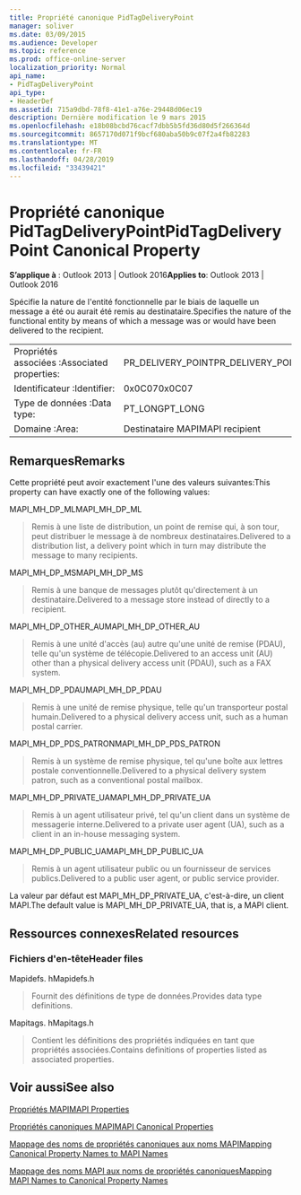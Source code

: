 ```yaml
---
title: Propriété canonique PidTagDeliveryPoint
manager: soliver
ms.date: 03/09/2015
ms.audience: Developer
ms.topic: reference
ms.prod: office-online-server
localization_priority: Normal
api_name:
- PidTagDeliveryPoint
api_type:
- HeaderDef
ms.assetid: 715a9dbd-78f8-41e1-a76e-29448d06ec19
description: Dernière modification le 9 mars 2015
ms.openlocfilehash: e18b08bcbd76cacf7dbb5b5fd36d80d5f266364d
ms.sourcegitcommit: 8657170d071f9bcf680aba50b9c07f2a4fb82283
ms.translationtype: MT
ms.contentlocale: fr-FR
ms.lasthandoff: 04/28/2019
ms.locfileid: "33439421"
---
```

# <a name="pidtagdeliverypoint-canonical-property"></a><span data-ttu-id="1df29-103">Propriété canonique PidTagDeliveryPoint</span><span class="sxs-lookup"><span data-stu-id="1df29-103">PidTagDeliveryPoint Canonical Property</span></span>

  
  
<span data-ttu-id="1df29-104">**S’applique à** : Outlook 2013 | Outlook 2016</span><span class="sxs-lookup"><span data-stu-id="1df29-104">**Applies to**: Outlook 2013 | Outlook 2016</span></span> 
  
<span data-ttu-id="1df29-105">Spécifie la nature de l'entité fonctionnelle par le biais de laquelle un message a été ou aurait été remis au destinataire.</span><span class="sxs-lookup"><span data-stu-id="1df29-105">Specifies the nature of the functional entity by means of which a message was or would have been delivered to the recipient.</span></span> 
  
|||
|:-----|:-----|
|<span data-ttu-id="1df29-106">Propriétés associées :</span><span class="sxs-lookup"><span data-stu-id="1df29-106">Associated properties:</span></span>  <br/> |<span data-ttu-id="1df29-107">PR_DELIVERY_POINT</span><span class="sxs-lookup"><span data-stu-id="1df29-107">PR_DELIVERY_POINT</span></span>  <br/> |
|<span data-ttu-id="1df29-108">Identificateur :</span><span class="sxs-lookup"><span data-stu-id="1df29-108">Identifier:</span></span>  <br/> |<span data-ttu-id="1df29-109">0x0C07</span><span class="sxs-lookup"><span data-stu-id="1df29-109">0x0C07</span></span>  <br/> |
|<span data-ttu-id="1df29-110">Type de données :</span><span class="sxs-lookup"><span data-stu-id="1df29-110">Data type:</span></span>  <br/> |<span data-ttu-id="1df29-111">PT_LONG</span><span class="sxs-lookup"><span data-stu-id="1df29-111">PT_LONG</span></span>  <br/> |
|<span data-ttu-id="1df29-112">Domaine :</span><span class="sxs-lookup"><span data-stu-id="1df29-112">Area:</span></span>  <br/> |<span data-ttu-id="1df29-113">Destinataire MAPI</span><span class="sxs-lookup"><span data-stu-id="1df29-113">MAPI recipient</span></span>  <br/> |
   
## <a name="remarks"></a><span data-ttu-id="1df29-114">Remarques</span><span class="sxs-lookup"><span data-stu-id="1df29-114">Remarks</span></span>

<span data-ttu-id="1df29-115">Cette propriété peut avoir exactement l'une des valeurs suivantes:</span><span class="sxs-lookup"><span data-stu-id="1df29-115">This property can have exactly one of the following values:</span></span> 
  
<span data-ttu-id="1df29-116">MAPI_MH_DP_ML</span><span class="sxs-lookup"><span data-stu-id="1df29-116">MAPI_MH_DP_ML</span></span> 
  
> <span data-ttu-id="1df29-117">Remis à une liste de distribution, un point de remise qui, à son tour, peut distribuer le message à de nombreux destinataires.</span><span class="sxs-lookup"><span data-stu-id="1df29-117">Delivered to a distribution list, a delivery point which in turn may distribute the message to many recipients.</span></span>
    
<span data-ttu-id="1df29-118">MAPI_MH_DP_MS</span><span class="sxs-lookup"><span data-stu-id="1df29-118">MAPI_MH_DP_MS</span></span> 
  
> <span data-ttu-id="1df29-119">Remis à une banque de messages plutôt qu'directement à un destinataire.</span><span class="sxs-lookup"><span data-stu-id="1df29-119">Delivered to a message store instead of directly to a recipient.</span></span>
    
<span data-ttu-id="1df29-120">MAPI_MH_DP_OTHER_AU</span><span class="sxs-lookup"><span data-stu-id="1df29-120">MAPI_MH_DP_OTHER_AU</span></span> 
  
> <span data-ttu-id="1df29-121">Remis à une unité d'accès (au) autre qu'une unité de remise (PDAU), telle qu'un système de télécopie.</span><span class="sxs-lookup"><span data-stu-id="1df29-121">Delivered to an access unit (AU) other than a physical delivery access unit (PDAU), such as a FAX system.</span></span>
    
<span data-ttu-id="1df29-122">MAPI_MH_DP_PDAU</span><span class="sxs-lookup"><span data-stu-id="1df29-122">MAPI_MH_DP_PDAU</span></span> 
  
> <span data-ttu-id="1df29-123">Remis à une unité de remise physique, telle qu'un transporteur postal humain.</span><span class="sxs-lookup"><span data-stu-id="1df29-123">Delivered to a physical delivery access unit, such as a human postal carrier.</span></span>
    
<span data-ttu-id="1df29-124">MAPI_MH_DP_PDS_PATRON</span><span class="sxs-lookup"><span data-stu-id="1df29-124">MAPI_MH_DP_PDS_PATRON</span></span> 
  
> <span data-ttu-id="1df29-125">Remis à un système de remise physique, tel qu'une boîte aux lettres postale conventionnelle.</span><span class="sxs-lookup"><span data-stu-id="1df29-125">Delivered to a physical delivery system patron, such as a conventional postal mailbox.</span></span>
    
<span data-ttu-id="1df29-126">MAPI_MH_DP_PRIVATE_UA</span><span class="sxs-lookup"><span data-stu-id="1df29-126">MAPI_MH_DP_PRIVATE_UA</span></span> 
  
> <span data-ttu-id="1df29-127">Remis à un agent utilisateur privé, tel qu'un client dans un système de messagerie interne.</span><span class="sxs-lookup"><span data-stu-id="1df29-127">Delivered to a private user agent (UA), such as a client in an in-house messaging system.</span></span>
    
<span data-ttu-id="1df29-128">MAPI_MH_DP_PUBLIC_UA</span><span class="sxs-lookup"><span data-stu-id="1df29-128">MAPI_MH_DP_PUBLIC_UA</span></span> 
  
> <span data-ttu-id="1df29-129">Remis à un agent utilisateur public ou un fournisseur de services publics.</span><span class="sxs-lookup"><span data-stu-id="1df29-129">Delivered to a public user agent, or public service provider.</span></span>
    
<span data-ttu-id="1df29-130">La valeur par défaut est MAPI_MH_DP_PRIVATE_UA, c'est-à-dire, un client MAPI.</span><span class="sxs-lookup"><span data-stu-id="1df29-130">The default value is MAPI_MH_DP_PRIVATE_UA, that is, a MAPI client.</span></span> 
  
## <a name="related-resources"></a><span data-ttu-id="1df29-131">Ressources connexes</span><span class="sxs-lookup"><span data-stu-id="1df29-131">Related resources</span></span>

### <a name="header-files"></a><span data-ttu-id="1df29-132">Fichiers d'en-tête</span><span class="sxs-lookup"><span data-stu-id="1df29-132">Header files</span></span>

<span data-ttu-id="1df29-133">Mapidefs. h</span><span class="sxs-lookup"><span data-stu-id="1df29-133">Mapidefs.h</span></span>
  
> <span data-ttu-id="1df29-134">Fournit des définitions de type de données.</span><span class="sxs-lookup"><span data-stu-id="1df29-134">Provides data type definitions.</span></span>
    
<span data-ttu-id="1df29-135">Mapitags. h</span><span class="sxs-lookup"><span data-stu-id="1df29-135">Mapitags.h</span></span>
  
> <span data-ttu-id="1df29-136">Contient les définitions des propriétés indiquées en tant que propriétés associées.</span><span class="sxs-lookup"><span data-stu-id="1df29-136">Contains definitions of properties listed as associated properties.</span></span>
    
## <a name="see-also"></a><span data-ttu-id="1df29-137">Voir aussi</span><span class="sxs-lookup"><span data-stu-id="1df29-137">See also</span></span>



[<span data-ttu-id="1df29-138">Propriétés MAPI</span><span class="sxs-lookup"><span data-stu-id="1df29-138">MAPI Properties</span></span>](mapi-properties.md)
  
[<span data-ttu-id="1df29-139">Propriétés canoniques MAPI</span><span class="sxs-lookup"><span data-stu-id="1df29-139">MAPI Canonical Properties</span></span>](mapi-canonical-properties.md)
  
[<span data-ttu-id="1df29-140">Mappage des noms de propriétés canoniques aux noms MAPI</span><span class="sxs-lookup"><span data-stu-id="1df29-140">Mapping Canonical Property Names to MAPI Names</span></span>](mapping-canonical-property-names-to-mapi-names.md)
  
[<span data-ttu-id="1df29-141">Mappage des noms MAPI aux noms de propriétés canoniques</span><span class="sxs-lookup"><span data-stu-id="1df29-141">Mapping MAPI Names to Canonical Property Names</span></span>](mapping-mapi-names-to-canonical-property-names.md)

